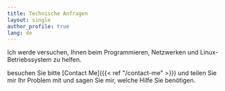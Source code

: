```yaml
---
title: Technische Anfragen
layout: single
author_profile: true
lang: de
---
```

Ich werde versuchen, Ihnen beim Programmieren, Netzwerken und Linux-Betriebssystem zu helfen.

besuchen Sie bitte [Contact Me]({{< ref "/contact-me" >}}) und teilen Sie mir Ihr Problem mit und sagen Sie mir, welche Hilfe Sie benötigen.
